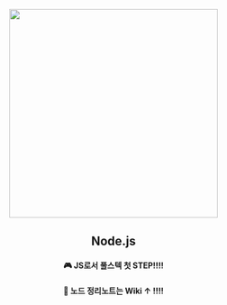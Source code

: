 <p align="center">
  <img src="https://user-images.githubusercontent.com/110442250/225031874-c93adde5-ae2f-49c6-b744-957b9b4af2b5.gif" height="370">
  <h2 align="center">Node.js</h2>
  <H4 align="center">🎮 JS로서 풀스텍 첫 STEP!!!! <H4>  
  <H4 align="center">📖 노드 정리노트는 Wiki ↑ !!!!<H4>

  </p>
</p>
